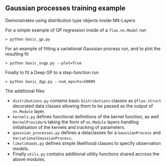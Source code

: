 ## Gaussian processes training example

Demonstrates using distribution type objects inside NN-Layers

For a simple example of GP regression
inside of a `flax.nn.Model` run

```shell script
> python basic_gp.py
```

For an example of fitting a variational Gaussian
process run, and to plot the resulting fit

```shell script
> python basic_svgp.py --plot=True
```

Finally to fit a Deep GP to a step-function run

```shell script
> python basic_dgp.py --num_epochs=50000
```

The additional files
* `distributions.py` contains basic `Distributions` classes
as `@flax.struct` decorated data classes allowing them to be passed
as the output of `nn.Module` layer.
* `kernels.py` defines functional definitions of the kernel function, 
as well `KernelProvider`s taking the form of `nn.Module` layers handling
initialisation of the kernels and tracking of parameters.
* `gaussian_processes.py` defines a dataclasses for a `GaussianProcess`
and `VariationalGaussianProcess`.
* `likelihoods.py` defines simple likelihood classes to specify observation models.
* Finally `utils.py` contains additional utility functions shared accross the above
modules.

